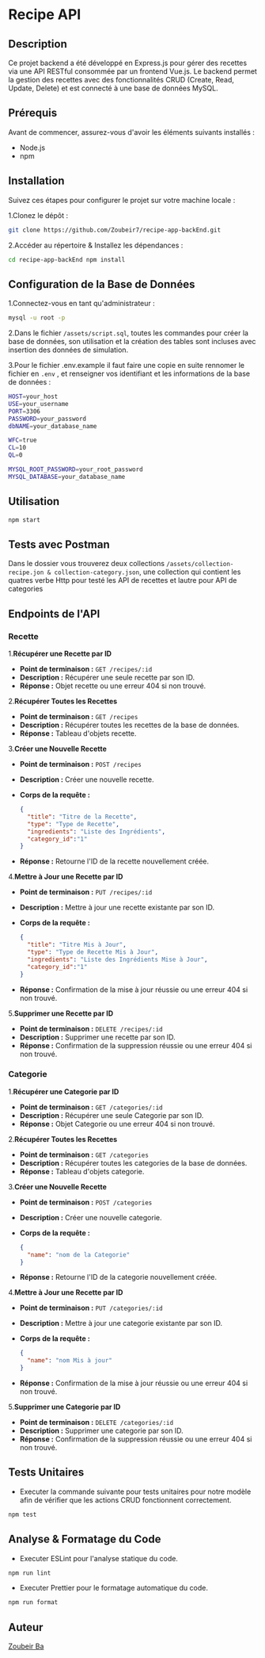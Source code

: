 # Recipe API

## Description

Ce projet backend a été développé en Express.js pour gérer des recettes via une API RESTful consommée par un frontend Vue.js. Le backend permet la gestion des recettes avec des fonctionnalités CRUD (Create, Read, Update, Delete) et est connecté à une base de données MySQL.

## Prérequis

Avant de commencer, assurez-vous d'avoir les éléments suivants installés :

- Node.js
- npm

## Installation

Suivez ces étapes pour configurer le projet sur votre machine locale :

1.Clonez le dépôt :

```bash
git clone https://github.com/Zoubeir7/recipe-app-backEnd.git
```

2.Accéder au répertoire & Installez les dépendances :

```bash
cd recipe-app-backEnd npm install
```

## Configuration de la Base de Données

1.Connectez-vous en tant qu'administrateur :

```bash
mysql -u root -p
```

2.Dans le fichier `/assets/script.sql`, toutes les commandes pour créer la base de données, son utilisation et la création des tables sont incluses avec insertion des données de simulation.

3.Pour le fichier .env.example il faut faire une copie en suite rennomer le fichier en `.env` , et renseigner vos identifiant et les informations de la base de données  :

```bash
HOST=your_host
USE=your_username 
PORT=3306
PASSWORD=your_password
dbNAME=your_database_name 

WFC=true        
CL=10            
QL=0              

MYSQL_ROOT_PASSWORD=your_root_password  
MYSQL_DATABASE=your_database_name 
```

## Utilisation

```bash
npm start
```

## Tests avec Postman

Dans le dossier vous trouverez deux collections `/assets/collection-recipe.jon & collection-category.json`, une collection qui contient les quatres verbe Http pour testé les API de recettes et lautre pour API de categories

## Endpoints de l'API

### Recette

1.**Récupérer une Recette par ID**

   - **Point de terminaison :** `GET /recipes/:id`
   - **Description :** Récupérer une seule recette par son ID.
   - **Réponse :** Objet recette ou une erreur 404 si non trouvé.

2.**Récupérer Toutes les Recettes**

- **Point de terminaison :** `GET /recipes`
- **Description :** Récupérer toutes les recettes de la base de données.
- **Réponse :** Tableau d'objets recette.

3.**Créer une Nouvelle Recette**

- **Point de terminaison :** `POST /recipes`
- **Description :** Créer une nouvelle recette.
- **Corps de la requête :**

  ```json
  {
    "title": "Titre de la Recette",
    "type": "Type de Recette",
    "ingredients": "Liste des Ingrédients",
    "category_id":"1"
  }
  ```
- **Réponse :** Retourne l'ID de la recette nouvellement créée.

4.**Mettre à Jour une Recette par ID**

- **Point de terminaison :** `PUT /recipes/:id`
- **Description :** Mettre à jour une recette existante par son ID.
- **Corps de la requête :**

  ```json
  {
    "title": "Titre Mis à Jour",
    "type": "Type de Recette Mis à Jour",
    "ingredients": "Liste des Ingrédients Mise à Jour",
    "category_id":"1"
  }
  ```
- **Réponse :** Confirmation de la mise à jour réussie ou une erreur 404 si non trouvé.

5.**Supprimer une Recette par ID**

- **Point de terminaison :** `DELETE /recipes/:id`
- **Description :** Supprimer une recette par son ID.
- **Réponse :** Confirmation de la suppression réussie ou une erreur 404 si non trouvé.

### Categorie

1.**Récupérer une Categorie par ID**

   - **Point de terminaison :** `GET /categories/:id`
   - **Description :** Récupérer une seule Categorie par son ID.
   - **Réponse :** Objet Categorie ou une erreur 404 si non trouvé.

2.**Récupérer Toutes les Recettes**

- **Point de terminaison :** `GET /categories`
- **Description :** Récupérer toutes les categories de la base de données.
- **Réponse :** Tableau d'objets categorie.

3.**Créer une Nouvelle Recette**

- **Point de terminaison :** `POST /categories`
- **Description :** Créer une nouvelle categorie.
- **Corps de la requête :**

  ```json
  {
    "name": "nom de la Categorie"
  }
  ```
- **Réponse :** Retourne l'ID de la categorie nouvellement créée.

4.**Mettre à Jour une Recette par ID**

- **Point de terminaison :** `PUT /categories/:id`
- **Description :** Mettre à jour une categorie existante par son ID.
- **Corps de la requête :**

  ```json
  {
    "name": "nom Mis à jour"
  }
  ```
- **Réponse :** Confirmation de la mise à jour réussie ou une erreur 404 si non trouvé.

5.**Supprimer une Categorie par ID**

- **Point de terminaison :** `DELETE /categories/:id`
- **Description :** Supprimer une categorie par son ID.
- **Réponse :** Confirmation de la suppression réussie ou une erreur 404 si non trouvé.

## Tests Unitaires

- Executer la commande suivante pour tests unitaires pour notre modèle afin de vérifier que les actions CRUD fonctionnent correctement.

```bash
npm test
```

## Analyse & Formatage du Code 

- Executer ESLint pour l'analyse statique du code.

```bash
npm run lint
```

- Executer Prettier pour le formatage automatique du code.

```bash
npm run format
```

## Auteur

[Zoubeir Ba](https://github.com/Zoubeir7)

